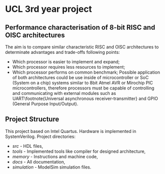 # UCL 3rd year project

## Performance characterisation of 8-bit RISC and OISC architectures

The aim is to compare similar characteristic RISC and OISC architectures to determinate advantages and trade-offs following points:
* Which processor is easier to implement and expand;
* Which processor requires less resources to implement;
* Which processor performs on common benchmark;
Possible application of both architectures could be use inside of microcontroller or SoC (System on a chip) systems similar to 8bit Atmel AVR or Mirochip PIC microcontrollers, therefore processors must be capable of controlling and communicating with external modules such as UART\footnote{Universal asynchronous receiver-transmitter} and GPIO (General Purpose Input/Output).

## Project Structure
This project based on Intel Quartus. Hardware is implemented in SystemVerilog.
Project directories:
* *src* - HDL files,
* *tools* - Implemented tools like compiler for designed architecture,
* *memory* - Instructions and machine code,
* *docs* - All documentation,
* *simulation* - ModelSim simulation files.


